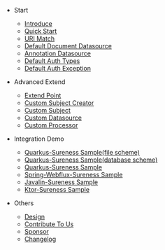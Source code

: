 - Start  
  - [Introduce](README.md "introduce")
  - [Quick Start](quickstart.md "quick start greatest")  
  - [URI Match](path-match.md)  
  - [Default Document Datasource](default-datasource.md)  
  - [Annotation Datasource](annotation-datasource.md)  
  - [Default Auth Types](default-auth.md)  
  - [Default Auth Exception](default-exception.md)  
  
- Advanced Extend
  - [Extend Point](extend-point.md)
  - [Custom Subject Creator](custom-subject-creator.md)
  - [Custom Subject](custom-subject.md)
  - [Custom Datasource](custom-datasource.md)
  - [Custom Processor](custom-processor.md)

- Integration Demo
  - [Quarkus-Sureness Sample(file scheme)](sample-bootstrap.md)
  - [Quarkus-Sureness Sample(database scheme)](sample-tom.md)
  - [Quarkus-Sureness Sample](sample-quarkus.md) 
  - [Spring-Webflux-Sureness Sample](sample-spring-webflux.md)  
  - [Javalin-Sureness Sample](sample-javalin.md)  
  - [Ktor-Sureness Sample](sample-ktor.md)  

- Others
  - [Design](design.md)
  - [Contribute To Us](contributing.md) 
  - [Sponsor](sponsor.md)  
  - [Changelog](https://github.com/tomsun28/sureness/releases ':ignore')
